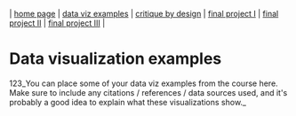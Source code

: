 | [home page](https://yinqinw.github.io/yinqin-portfolio-templates/) | [data viz examples](dataviz-examples) | [critique by design](https://yinqinw.github.io/yinqin-portfolio-templates/critique-by-design) | [final project I](https://yinqinw.github.io/yinqin-portfolio-templates/final-project-part-one) | [final project II](https://yinqinw.github.io/yinqin-portfolio-templates/final-project-part-two) | [final project III](https://yinqinw.github.io/yinqin-portfolio-templates/final-project-part-three) |

# Data visualization examples
123_You can place some of your data viz examples from the course here.  Make sure to include any citations / references / data sources used, and it's probably a good idea to explain what these visualizations show._
